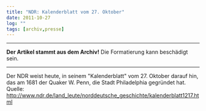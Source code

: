 ```yaml
---
title: "NDR: Kalenderblatt vom 27. Oktober"
date: 2011-10-27
log: ""
tags: [archiv,presse]
---
```

<hr><b>Der Artikel stammt aus dem Archiv!</b> Die Formatierung kann beschädigt sein.<hr>

Der NDR weist heute, in seinem  "Kalenderblatt" vom 27. Oktober darauf hin, das am 1681 der Quaker  W. Penn, die Stadt  Philadelphia gegründet hat. Quelle: http://www.ndr.de/land_leute/norddeutsche_geschichte/kalenderblatt1217.html
